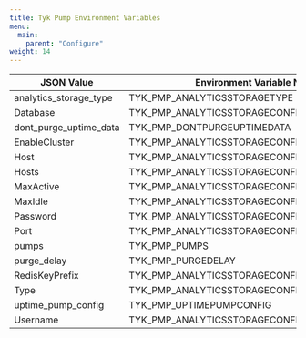 ```yaml
---
title: Tyk Pump Environment Variables
menu:
  main:
    parent: "Configure"
weight: 14 
---
```



| JSON Value             | Environment Variable Name                     |
|------------------------|-----------------------------------------------|
| analytics_storage_type | TYK_PMP_ANALYTICSSTORAGETYPE                  |
| Database               | TYK_PMP_ANALYTICSSTORAGECONFIG_DATABASE       |
| dont_purge_uptime_data | TYK_PMP_DONTPURGEUPTIMEDATA                   |
| EnableCluster          | TYK_PMP_ANALYTICSSTORAGECONFIG_ENABLECLUSTER  |
| Host                   | TYK_PMP_ANALYTICSSTORAGECONFIG_HOST           |
| Hosts                  | TYK_PMP_ANALYTICSSTORAGECONFIG_HOSTS          |
| MaxActive              | TYK_PMP_ANALYTICSSTORAGECONFIG_MAXACTIVE      |
| MaxIdle                | TYK_PMP_ANALYTICSSTORAGECONFIG_MAXIDLE        |
| Password               | TYK_PMP_ANALYTICSSTORAGECONFIG_PASSWORD       |
| Port                   | TYK_PMP_ANALYTICSSTORAGECONFIG_PORT           |
| pumps                  | TYK_PMP_PUMPS                                 |
| purge_delay            | TYK_PMP_PURGEDELAY                            |
| RedisKeyPrefix         | TYK_PMP_ANALYTICSSTORAGECONFIG_REDISKEYPREFIX |
| Type                   | TYK_PMP_ANALYTICSSTORAGECONFIG_TYPE           |
| uptime_pump_config     | TYK_PMP_UPTIMEPUMPCONFIG                      |
| Username               | TYK_PMP_ANALYTICSSTORAGECONFIG_USERNAME       |